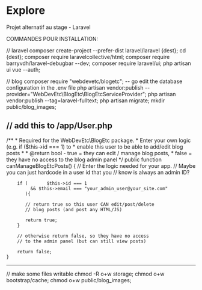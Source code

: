 # Explore
Projet alternatif au stage - Laravel

COMMANDES POUR INSTALLATION:

// laravel
composer create-project --prefer-dist laravel/laravel {dest};
cd {dest};
composer require laravelcollective/html;
composer require barryvdh/laravel-debugbar --dev;
composer require laravel/ui;
php artisan ui vue --auth;

// blog
composer require "webdevetc/blogetc";
-- go edit the database configuration in the .env file
php artisan vendor:publish --provider="WebDevEtc\BlogEtc\BlogEtcServiceProvider";
php artisan vendor:publish --tag=laravel-fulltext;
php artisan migrate;
mkdir public/blog_images;

// add this to /app/User.php
--------------------------------
 /**
     * Required for the WebDevEtc\BlogEtc package.
     * Enter your own logic (e.g. if ($this->id === 1) to
     *   enable this user to be able to add/edit blog posts
     *
     * @return bool - true = they can edit / manage blog posts,
     *        false = they have no access to the blog admin panel
     */
    public function canManageBlogEtcPosts()
    {
        // Enter the logic needed for your app.
        // Maybe you can just hardcode in a user id that you
        //   know is always an admin ID?

        if (       $this->id === 1
             && $this->email === "your_admin_user@your_site.com"
           ){

           // return true so this user CAN edit/post/delete
           // blog posts (and post any HTML/JS)

           return true;
        }

        // otherwise return false, so they have no access
        // to the admin panel (but can still view posts)

        return false;
    }
---------------------------------

// make some files writable
chmod -R o+w storage;
chmod o+w bootstrap/cache;
chmod o+w public/blog_images;
